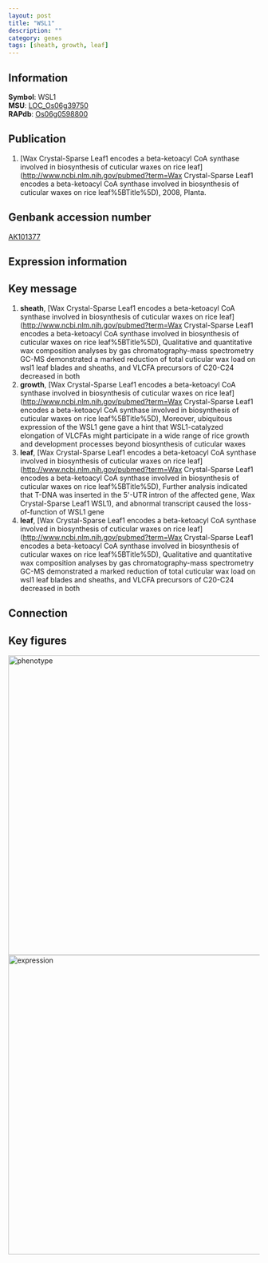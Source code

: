 ```yaml
---
layout: post
title: "WSL1"
description: ""
category: genes
tags: [sheath, growth, leaf]
---
```


## Information
__Symbol__: WSL1  
__MSU__: [LOC_Os06g39750](http://rice.plantbiology.msu.edu/cgi-bin/ORF_infopage.cgi?orf=LOC_Os06g39750)  
__RAPdb__: [Os06g0598800](http://rapdb.dna.affrc.go.jp/viewer/gbrowse_details/irgsp1?name=Os06g0598800)  

## Publication
1. [Wax Crystal-Sparse Leaf1 encodes a beta-ketoacyl CoA synthase involved in biosynthesis of cuticular waxes on rice leaf](http://www.ncbi.nlm.nih.gov/pubmed?term=Wax Crystal-Sparse Leaf1 encodes a beta-ketoacyl CoA synthase involved in biosynthesis of cuticular waxes on rice leaf%5BTitle%5D), 2008, Planta.

## Genbank accession number
[AK101377](http://www.ncbi.nlm.nih.gov/nuccore/AK101377)  

## Expression information

## Key message
1. __sheath__, [Wax Crystal-Sparse Leaf1 encodes a beta-ketoacyl CoA synthase involved in biosynthesis of cuticular waxes on rice leaf](http://www.ncbi.nlm.nih.gov/pubmed?term=Wax Crystal-Sparse Leaf1 encodes a beta-ketoacyl CoA synthase involved in biosynthesis of cuticular waxes on rice leaf%5BTitle%5D),  Qualitative and quantitative wax composition analyses by gas chromatography-mass spectrometry GC-MS demonstrated a marked reduction of total cuticular wax load on wsl1 leaf blades and sheaths, and VLCFA precursors of C20-C24 decreased in both
2. __growth__, [Wax Crystal-Sparse Leaf1 encodes a beta-ketoacyl CoA synthase involved in biosynthesis of cuticular waxes on rice leaf](http://www.ncbi.nlm.nih.gov/pubmed?term=Wax Crystal-Sparse Leaf1 encodes a beta-ketoacyl CoA synthase involved in biosynthesis of cuticular waxes on rice leaf%5BTitle%5D),  Moreover, ubiquitous expression of the WSL1 gene gave a hint that WSL1-catalyzed elongation of VLCFAs might participate in a wide range of rice growth and development processes beyond biosynthesis of cuticular waxes
3. __leaf__, [Wax Crystal-Sparse Leaf1 encodes a beta-ketoacyl CoA synthase involved in biosynthesis of cuticular waxes on rice leaf](http://www.ncbi.nlm.nih.gov/pubmed?term=Wax Crystal-Sparse Leaf1 encodes a beta-ketoacyl CoA synthase involved in biosynthesis of cuticular waxes on rice leaf%5BTitle%5D),  Further analysis indicated that T-DNA was inserted in the 5'-UTR intron of the affected gene, Wax Crystal-Sparse Leaf1 WSL1), and abnormal transcript caused the loss-of-function of WSL1 gene
4. __leaf__, [Wax Crystal-Sparse Leaf1 encodes a beta-ketoacyl CoA synthase involved in biosynthesis of cuticular waxes on rice leaf](http://www.ncbi.nlm.nih.gov/pubmed?term=Wax Crystal-Sparse Leaf1 encodes a beta-ketoacyl CoA synthase involved in biosynthesis of cuticular waxes on rice leaf%5BTitle%5D),  Qualitative and quantitative wax composition analyses by gas chromatography-mass spectrometry GC-MS demonstrated a marked reduction of total cuticular wax load on wsl1 leaf blades and sheaths, and VLCFA precursors of C20-C24 decreased in both

## Connection

## Key figures
<img src="http://ricencode.github.io/images/WSL1.pheno.png" alt="phenotype"  style="width: 600px;"/>

<img src="http://ricencode.github.io/images/WSL1.exp.png" alt="expression"  style="width: 600px;"/>


